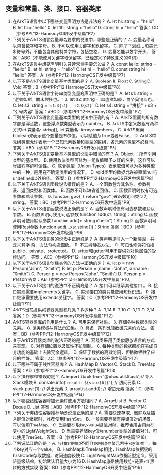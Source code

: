 ## 变量和常量、类、接口、容器类库

1. 在ArkTS语⾔中以下哪些变量声明方法是非法的？
   A. let hi: string = "hello"
   B. let hi = "hello"
   C. let 1hi: string = "hello"
   D. string hi = "hello"
   答案：CD （参考PPt"12-HarmonyOS开发中级篇"P7）
2. 下列关于ArkTS语言变量命名要求的说法中，哪些是正确的？
   A. 变量名称可以包含数字和字母。
   B. 不可以使用关键字和保留字。
   C. 除了下划线 _ 和美元 $ 符号外，不能包含其他特殊字符，包括空格。
   D. 变量名能以数字开头。
   答案：ABC（不能使用关键字和保留字，已经定义了特殊含义的单词）
3. 在ArkTS语言中想要声明引入只读常量需要怎么做？
   A. const hello: string = "hello"
   B. let hi: string = "hello"
   C. let hi = "hello"
   D. const string hi = "hello"
   答案：A（参考PPt"12-HarmonyOS开发中级篇"P7）
4. 以下不是ArkTS语言变量基本类型的是？
   A. Boolean
   B. Float
   C. String
   D. Void
   答案：B（参考PPt"12-HarmonyOS开发中级篇"P8）
5. 以下关于ArkTS语言字符串类型变量的声明中正确的是？
   A. let s1: string = "逝者如斯，而未尝往也。"
   B. let s2: string = '盈虚者如彼，而卒莫消长也。'
   C. let s3: string = `` `s1:${s1} , s2:${s2}` ``
   D. let s4: string = "拼接" + s3 + "引号内容"
   答案：ABCD（参考PPt"12-HarmonyOS开发中级篇"P7）
6. 下列关于ArkTS语言变量基本类型的说法中正确的有？
   A. ArkTS里面的所有数字都是浮点数，这些浮点数类型表示为 number。
   B. ArkTS中定义数组有两种方式let 变量名: string[], let 变量名: Array\<number>。
   C. ArkTS里面boolean来表示这个变量是布尔值，可以赋值为True或者False。
   D. ArkTS中元组类型允许表示一个已知元素数量和类型的数组，各元素的类型不必相同。
   答案：ABD（参考PPt"12-HarmonyOS开发中级篇"P8）
7. 下列关于ArkTS语言变量基本类型的说法中错误的有？
   A. Object ：所有引⽤类型的基类型。
   B. 使用枚举类型可以为一组数值赋予友好的名字，这样可以增加程序的可读性。
   C. 联合类型（Union Types）表示取值可以为多种类型中的一种，是用在不确定类型的情况下。
   D. void类型的数据允许被赋值null与undefined以外的值。
   答案：D（参考PPt"12-HarmonyOS开发中级篇"P8）
8. 以下关于ArkTS语言函数说法错误的是？
   A. ⼀个函数包含其名称、参数列表、返回类型和函数体。
   B. 函数不可以缺省返回值。
   C. 函数声明时仅有可选参数和默认参数。
   D. function goo() { return "goo" }该函数返回类型为string。
   答案：BC（参考PPt"12-HarmonyOS开发中级篇"P9）
9. 以下关于ArkTS语言函数说法正确的是？
   A. 函数声明时仅有可选参数和默认参数。
   B. 函数声明可使用可选参数 function add(x?: string)：String
   C. 函数声明可使用默认参数 function add(x: string=“hello”)：String
   D. 函数声明可使用Rest参数 function add(...xs: string[])：String
   答案：BCD（参考PPt"12-HarmonyOS开发中级篇"P9）
10. 以下关于ArkTS语言类的说法中正确的是？
      A. 类声明即引⼊⼀个新类型，并定义其字 段、⽅法和构造函数。
      B. 不支持静态方法。
      C. 可见性修饰符包括public、private、protected。
      D. setter和getter可⽤于提供对对象属性的受控访问。
      答案：ACD（参考PPt"12-HarmonyOS开发中级篇"P10）
11. 以下关于ArkTS语言创建实例的方法中正确的是？
    A. let p = new Person("John",  "Smith")
    B. let p: Person = {name : “John",  surname : "Smith"}
    C. Person p = new Person("John",  "Smith")
    D. Person p = Person
    答案：AB（参考PPt"12-HarmonyOS开发中级篇"P10）
12. 以下关于ArkTS接口的说法中不正确的是？
    A. 接口可以继承其他接口 。
    B. 接口实现需要implements关键字。
    C. 实现接口的类只能使用短标识法。
    D. 接口继承需要使用extends关键字。
    答案：C（参考PPt"12-HarmonyOS开发中级篇"P11）
13. ArkTS当前提供的容器类型有几类？多少种？
    A. 3,14
    B. 2,10
    C. 3,10
    D. 2,14 
    答案：D（参考PPt"12-HarmonyOS开发中级篇"P12）
14. ArkTS容器类库的作用是什么？
    A. 可用来保存对象。
    B. 存储各种数据类型的元素。
    C. 是类模板与算法的汇集。
    D. 具备⼀系列处理数据元素的⽅法。
    答案：BD（参考PPt"12-HarmonyOS开发中级篇"P12）
15. 关于ArkTS容器类库的说法正确的是？
    A. 容器类采⽤了类似静态语⾔的⽅式来实现。
    B. 对存储位置以及属性不加限制。
    C. 每种类型的数据都能在完成⾃身功能的基础上去除冗余逻辑。
    D. 保证了数据的⾼效访问，但稍微牺牲了应⽤的性能。
    答案：AC（参考PPt"12-HarmonyOS开发中级篇"P12）
16. 以下哪些不属于线性容器库？
    A. HashMap
    B. Vector
    C. Stack
    D. TreeMap
    答案：AD（参考PPt"12-HarmonyOS开发中级篇"P13）
17. 以下操作解释错误的是？
    A. import Stack from '@ohos.util.Stack';// 导⼊Stack模块
    B. console.info(`` `result: ${stack[0]}` ``); // 访问元素
    C. stack.push(1); // 弹出元素
    D. arrayList.add(1); // 增加元素
    答案：C（参考PPt"12-HarmonyOS开发中级篇"P14）
18. 以下哪些线性容器增加元素时使用方法相同？
    A. ArrayList
    B. Vector
    C. Deque
    D. List
    答案：ABD（参考PPt"12-HarmonyOS开发中级篇"P14）
19. 下列关于非线性容器推荐场景说法正确的是？
    A. 需要快速存取、删除以及插⼊键值对数据时，推荐使⽤HashSet。
    B. ⼀般需要存储有序键值对的场景，可以使⽤TreeMap。
    C.  当需要存取key-value键值对时，推荐使⽤占⽤内存更⼩的LightWeightSet。
    D. 当需要存储key值为number类型的键值对时，可以使⽤TreeSet。
    答案：B（参考PPt"12-HarmonyOS开发中级篇"P16）
20. 下列说法正确的是？
    A. 与HashMap不同TreeMap存储元素中key值唯⼀，每个key对应⼀个value。
    B. HashMap和TreeMap相⽐，HashMap依据键的hashCode存取数据，访问速度较快
    C. LightWeightMap依据泛型定义，采⽤轻量级结构，初始默认容量大小为16
    D. HashMap底层使⽤数组+链表+红⿊树的⽅式实现
    答案：BD（参考PPt"12-HarmonyOS开发中级篇"P16）
